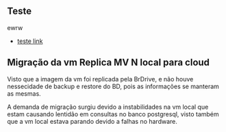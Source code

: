## Teste
ewrw

- [teste link](www.google.com.br)


## Migração da vm Replica MV N local para cloud

Visto que a imagem da vm foi replicada pela BrDrive, e não houve nessecidade de backup e restore do BD, pois as informações se manteram as mesmas.

A demanda de migração surgiu devido a instabilidades na vm local que estam causando lentidão em consultas no banco postgresql, visto também que a vm local estava parando devido a falhas no hardware.

